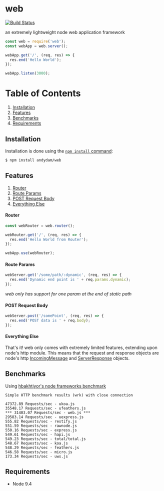 # web

[![Build Status](https://travis-ci.org/andydam/web.svg?branch=master)](https://travis-ci.org/andydam/web)

an extremely lightweight node web application framework

```js
const web = require('web');
const webApp = web.server();

webApp.get('/', (req, res) => {
  res.end('Hello World');
});

webApp.listen(3000);
```

# Table of Contents

1.  [Installation](#installation)
1.  [Features](#features)
1.  [Benchmarks](#benchmarks)
1.  [Requirements](#requirements)

## Installation

Installation is done using the
[`npm install` command](https://docs.npmjs.com/getting-started/installing-npm-packages-locally):

```bash
$ npm install andydam/web
```

## Features

1.  [Router](#router)
1.  [Route Params](#route-params)
1.  [POST Request Body](#post-request-body)
1.  [Everything Else](#everything-else)

#### Router

```js
const webRouter = web.router();

webRouter.get('/', (req, res) => {
  res.end('Hello World from Router');
});

webApp.use(webRouter);
```

#### Route Params

```js
webServer.get('/some/path/:dynamic', (req, res) => {
  res.end('Dynamic end point is ' + req.params.dynamic);
});
```

_web only has support for one param at the end of static path_

#### POST Request Body

```js
webServer.post('/somePoint', (req, res) => {
  res.end('POST data is ' + req.body);
});
```

#### Everything Else

That's it! web only comes with extremely limited features, extending upon node's http module. This means that the request and response objects are node's http [IncomingMessage](https://nodejs.org/api/http.html#http_class_http_incomingmessage) and [ServerResponse](https://nodejs.org/api/http.html#http_class_http_serverresponse) objects.

## Benchmarks

Using [hbakhtiyor's node frameworks benchmark](https://github.com/hbakhtiyor/node-frameworks-benchmark)

```
Simple HTTP benchmark results (wrk) with close connection

47372.89 Requests/sec - ukoa.js
35548.17 Requests/sec - ufeathers.js
*** 31403.07 Requests/sec - web.js ***
29583.14 Requests/sec - uexpress.js
555.82 Requests/sec - restify.js
551.59 Requests/sec - rawnode.js
550.16 Requests/sec - express.js
549.61 Requests/sec - hapi.js
549.23 Requests/sec - total/total.js
548.67 Requests/sec - koa.js
548.29 Requests/sec - feathers.js
546.58 Requests/sec - micro.js
173.34 Requests/sec - uws.js
```

## Requirements

* Node 9.4
